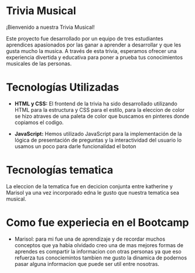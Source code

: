# Trivia Musical

¡Bienvenido a nuestra Trivia Musical!

Este proyecto fue desarrollado por un equipo de tres estudiantes aprendices apasionados por las ganar a aprender a desarrollar y que les gusta mucho la musica. A través de esta trivia, esperamos ofrecer una experiencia divertida y educativa para poner a prueba tus conocimientos musicales de las personas.

# Tecnologías Utilizadas

- **HTML y CSS:** El frontend de la trivia ha sido desarrollado utilizando HTML para la estructura y CSS para el estilo, para la eleccion de color se hizo atraves de una paleta de color que buscamos en pinteres donde copiamos el codigo. 

- **JavaScript:** Hemos utilizado JavaScript para la implementación de la lógica de presentación de preguntas y la interactividad del usuario lo usamos un poco para darle funcionalidad el boton 
# Tecnologías tematica 
La eleccion de la tematica fue en decicion conjunta entre katherine y Marisol ya una vez incorporado edna le gusto que nuestra tematica sea musical. 
# Como fue experiecia en el Bootcamp 

- Marisol: para mi fue una de aprendizaje y de recordar muchos conceptos que ya habia olvidado creo una de mas mejores formas de aprendes es compartir la informacion con otras personas ya que eso refuerza tus conociemintos tambien me gusto la dinamica de podernos pasar alguna informacion que puede ser util entre nosotras. 






